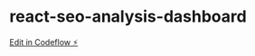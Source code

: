 # react-seo-analysis-dashboard

[Edit in Codeflow ⚡️](https://stackblitz.com/~/github.com/theanuraggupta/react-seo-analysis-dashboard)